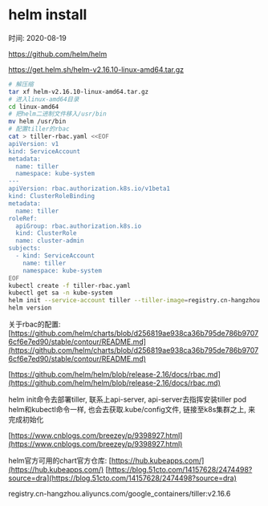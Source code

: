 # helm install

时间: 2020-08-19

https://github.com/helm/helm

https://get.helm.sh/helm-v2.16.10-linux-amd64.tar.gz

```bash
# 解压缩
tar xf helm-v2.16.10-linux-amd64.tar.gz
# 进入linux-amd64目录
cd linux-amd64
# 把helm二进制文件移入/usr/bin
mv helm /usr/bin
# 配置tiller的rbac
cat > tiller-rbac.yaml <<EOF
apiVersion: v1
kind: ServiceAccount
metadata:
  name: tiller
  namespace: kube-system
---
apiVersion: rbac.authorization.k8s.io/v1beta1
kind: ClusterRoleBinding
metadata:
  name: tiller
roleRef:
  apiGroup: rbac.authorization.k8s.io
  kind: ClusterRole
  name: cluster-admin
subjects:
  - kind: ServiceAccount
    name: tiller
    namespace: kube-system
EOF
kubectl create -f tiller-rbac.yaml
kubectl get sa -n kube-system
helm init --service-account tiller --tiller-image=registry.cn-hangzhou.aliyuncs.com/google_containers/tiller:v2.16.6 --stable-repo-url https://kubernetes.oss-cn-hangzhou.aliyuncs.com/charts --kubeconfig /root/.kube/config
helm version
```

关于rbac的配置: 
[https://github.com/helm/charts/blob/d256819ae938ca36b795de786b97076cf6e7ed90/stable/contour/README.md](https://github.com/helm/charts/blob/d256819ae938ca36b795de786b97076cf6e7ed90/stable/contour/README.md)

[https://github.com/helm/helm/blob/release-2.16/docs/rbac.md](https://github.com/helm/helm/blob/release-2.16/docs/rbac.md)

helm init命令去部署tiller, 联系上api-server, api-server去指挥安装tiller pod
helm和kubectl命令一样, 也会去获取.kube/config文件, 链接至k8s集群之上, 来完成初始化

[https://www.cnblogs.com/breezey/p/9398927.html](https://www.cnblogs.com/breezey/p/9398927.html)

helm官方可用的chart官方仓库: 
[https://hub.kubeapps.com/](https://hub.kubeapps.com/)
[https://blog.51cto.com/14157628/2474498?source=dra](https://blog.51cto.com/14157628/2474498?source=dra)

registry.cn-hangzhou.aliyuncs.com/google_containers/tiller:v2.16.6